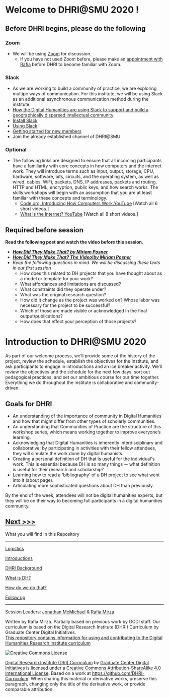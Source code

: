 # Welcome to DHRI@SMU 2020 !

## Before DHRI begins, please do the following
### Zoom
* We will be using [Zoom](https://www.smu.edu/OIT/services/zoom) for discussion.
    * If you have not used Zoom before, please make an [appointment with Rafia](https://libcal.smu.edu/appointments/?g=2334) before DHRI to become familiar with Zoom.  
### Slack
* As we are working to build a community of practice, we are exploring multipe ways of communication. For this institute, we will be using Slack as an additional asynchronous communication method during the institute.
* [How the Digital Humanities are using Slack to support and build a geographically dispersed intellectual community](https://blogs.lse.ac.uk/impactofsocialsciences/2016/07/13/using-slack-to-support-a-geographically-dispersed-community/)
* [Install Slack](https://slack.com/get-started)
* [Using Slack](https://get.slack.help/hc/en-us/categories/200111606-Using-Slack) 
* [Getting started for new members](https://get.slack.help/hc/en-us/articles/218080037-Getting-started-for-new-members)
* Join the already established channel of DHRI@SMU 

### Optional 
* The following links are designed to ensure that all incoming participants have a familiarity with core concepts in how computers and the internet work. They will introduce terms such as input, output, storage, CPU, hardware, software, bits, circuits, and the operating system, as well as wired, cables, WiFi, packets, DNS, IP addresses, packets and routing, HTTP and HTML, encryption, public keys, and how search works. The skills workshops will begin with an assumption that you are at least familiar with these concepts and terminology.
  * [Code.org. Introducing How Computers Work.YouTube](https://www.youtube.com/watch?v=OAx_6-wdslM&list=PLzdnOPI1iJNcsRwJhvksEo1tJqjIqWbN) [Watch all 6 short videos.]
  * [What Is the Internet? YouTube](https://www.youtube.com/watch?v=Dxcc6ycZ73M&list=PLzdnOPI1iJNfMRZm5DDxco3UdsFegvuB7) [Watch all 8 short videos.]

## Required before session
**Read the following post and watch the video before this session.**
* ***[How Did They Make That? by Miriam Posner](https://miriamposner.com/blog/how-did-they-make-that/)***
*  ***[How Did They Make That? The Video!by Miriam Posner](http://miriamposner.com/blog/how-did-they-make-that-the-video/)*** 
* *Keep the following questions in mind. We will be discussing these texts in our first session*
   * How does this related to DH projects that you have thought about as a model or template for your work?  
   * What affordances and limitations are discussed?  
   * What constraints did they operate under? 
   * What was the original research question? 
   * How did it change as the project was worked on? Whose labor was necessary for the project to be successful?  
   * Which of those are made visible or acknowledged in the final output/publications? 
   * How does that effect your perception of those projects? 

# Introduction to DHRI@SMU 2020
As part of our welcome process, we’ll provide some of the history of the project, review the schedule, establish the objectives for the Institute, and ask participants to engage in introductions and an ice breaker activity. We’ll review the objectives and the schedule for the next few days, sort out pedagogical practices, and set our ambitious course for our time together. Everything we do throughout the institute is collaborative and community-driven. 

## Goals for DHRI
* An understanding of the importance of community in Digital Humanities and how that might differ from other types of scholarly communities.
* An understanding that Communities of Practice are the structure of this workshop series, which means working together to improve everyone’s learning.
* Acknowledging that Digital Humanities is inherently interdisciplinary and collaborative; by participating in activities with their fellow attendees, they will simulate the work done by digital humanists.
* Creating a personal definition of DH that is useful for the individual's work. This is essential because DH is so many things -- what definition is useful for their research and scholarship?  
* Learning how to read a 'bibliography' of a DH project to see what went into it (about page).
* Articulating more sophisticated questions about DH than previously.

By the end of the week, attendees will not be digital humanities experts, but they will be on their way to becoming full participants in a digital humanities community.



[Next >>>](sections/logistics.md)  
----

What you will find in this Repository

-----

[Logistics](sections/logistics.md)  

[Introductions](sections/hi.md)

[DHRI Background](sections/DHRI.md)  

[What is DH?](sections/DH.md)  

[How do we do that?](sections/how.md)

[Follow up](sections/continue.md)


-----

Session Leaders: [Jonathan McMichael](http://guides.smu.edu/prf.php?account_id=104877) & [Rafia Mirza](http://guides.smu.edu/prf.php?account_id=142826/)  

Written by Rafia Mirza.
Partially based on previous work by GCDI staff. Our curriculum is based on the Digital Research Institute (DHRI) Curriculum by Graduate Center Digital Initiatives.   
[This repository contains information for using and contributing to the Digital Humanities Research Institute curriculum](https://github.com/DHRI-Curriculum/guide) 

[![Creative Commons License](https://i.creativecommons.org/l/by-sa/4.0/88x31.png)](http://creativecommons.org/licenses/by-sa/4.0/)

[Digital Research Institute (DRI) Curriculum](http://purl.org/dc/terms/) by [Graduate Center Digital Initiatives](https://gcdi.commons.gc.cuny.edu/) is licensed under a [Creative Commons Attribution-ShareAlike 4.0 International License](http://creativecommons.org/licenses/by-sa/4.0/). Based on a work at <https://github.com/DHRI-Curriculum>. When sharing this material or derivative works, preserve this paragraph, changing only the title of the derivative work, or provide comparable attribution.

